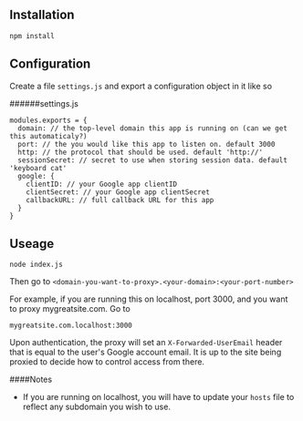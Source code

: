 ## Installation

`npm install`

## Configuration

Create a file `settings.js` and export a configuration object in it like so

######settings.js
```
modules.exports = {
  domain: // the top-level domain this app is running on (can we get this automaticaly?)
  port: // the you would like this app to listen on. default 3000
  http: // the protocol that should be used. default 'http://'
  sessionSecret: // secret to use when storing session data. default 'keyboard cat'
  google: {
    clientID: // your Google app clientID
    clientSecret: // your Google app clientSecret
    callbackURL: // full callback URL for this app
  }
}
```

## Useage

`node index.js`

Then go to `<domain-you-want-to-proxy>.<your-domain>:<your-port-number>`

For example, if you are running this on localhost, port 3000, and you want to proxy mygreatsite.com. Go to

`mygreatsite.com.localhost:3000`

Upon authentication, the proxy will set an `X-Forwarded-UserEmail` header that is equal to the user's Google account email.
It is up to the site being proxied to decide how to control access from there.

####Notes
- If you are running on localhost, you will have to update your `hosts` file to reflect any subdomain you wish to use.